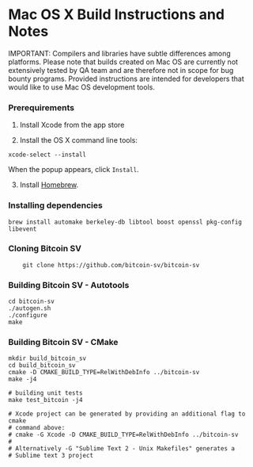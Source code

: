 Mac OS X Build Instructions and Notes
=====================================

IMPORTANT: Compilers and libraries have subtle differences among platforms.
Please note that builds created on Mac OS are currently not extensively
tested by QA team and are therefore not in scope for bug bounty programs.
Provided instructions are intended for developers that would like to use
Mac OS development tools.

### Prerequirements

1.  Install Xcode from the app store

2.  Install the OS X command line tools:

`xcode-select --install`

When the popup appears, click `Install`.

3.  Install [Homebrew](http://brew.sh).

### Installing dependencies

    brew install automake berkeley-db libtool boost openssl pkg-config libevent

### Cloning Bitcoin SV

        git clone https://github.com/bitcoin-sv/bitcoin-sv

### Building Bitcoin SV - Autotools

    cd bitcoin-sv
    ./autogen.sh
    ./configure
    make

### Building Bitcoin SV - CMake

    mkdir build_bitcoin_sv
    cd build_bitcoin_sv
    cmake -D CMAKE_BUILD_TYPE=RelWithDebInfo ../bitcoin-sv
    make -j4

    # building unit tests
    make test_bitcoin -j4

    # Xcode project can be generated by providing an additional flag to cmake
    # command above:
    # cmake -G Xcode -D CMAKE_BUILD_TYPE=RelWithDebInfo ../bitcoin-sv
    #
    # Alternatively -G "Sublime Text 2 - Unix Makefiles" generates a
    # Sublime text 3 project
